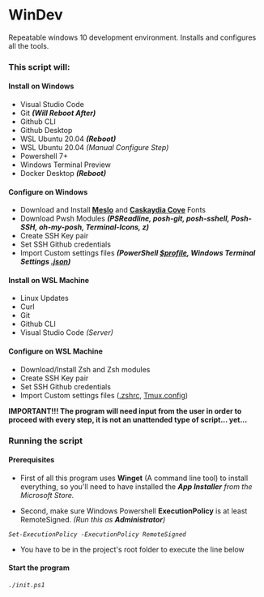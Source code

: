 # WinDev
Repeatable windows 10 development environment. Installs and configures all the tools.


### This script will:

#### Install on Windows
- Visual Studio Code
- Git ***(Will Reboot After)***
- Github CLI
- Github Desktop
- WSL Ubuntu 20.04 ***(Reboot)***
- WSL Ubuntu 20.04 *(Manual Configure Step)*
- Powershell 7+
- Windows Terminal Preview
- Docker Desktop ***(Reboot)***
#### Configure on Windows
- Download and Install **[Meslo](https://www.programmingfonts.org/#meslo)** and **[Caskaydia Cove](https://www.programmingfonts.org/#cascadia-code)** Fonts
- Download Pwsh Modules ***(PSReadline, posh-git, posh-sshell, Posh-SSH, oh-my-posh, Terminal-Icons, z)***
- Create SSH Key pair
- Set SSH Github credentials
- Import Custom settings files ***(PowerShell [$profile](https://gist.github.com/estebanmatias92/863bc01532c6e9593de234b8f88b6bd6), Windows Terminal Settings [.json](https://gist.github.com/estebanmatias92/b1bfbf584ca8e18a70f6d46d89c88c27))***
#### Install on WSL Machine
- Linux Updates
- Curl
- Git
- Github CLI
- Visual Studio Code *(Server)*
#### Configure on WSL Machine
- Download/Install Zsh and Zsh modules
- Create SSH Key pair
- Set SSH Github credentials
- Import Custom settings files ([.zshrc](https://github.com/estebanmatias92/windev/blob/f014787d52bd830f824b74b2df3aeaaebadbafba/libraries/wsl/config/.dotfiles/.zshrc), [Tmux.config](https://github.com/estebanmatias92/windev/blob/f014787d52bd830f824b74b2df3aeaaebadbafba/libraries/wsl/config/.dotfiles/Tmux.config))

**IMPORTANT!!! The program will need input from the user in order to proceed with every step, it is not an unattended type of script... yet...**

### Running the script
#### Prerequisites
- First of all this program uses **Winget** (A command line tool) to install everything, so you'll need to have installed the ***App Installer** from the Microsoft Store.*

- Second, make sure Windows Powershell **ExecutionPolicy** is at least RemoteSigned. *(Run this as **Administrator**)*

*`Set-ExecutionPolicy -ExecutionPolicy RemoteSigned`*


- You have to be in the project's root folder to execute the line below

#### Start the program

*`./init.ps1`*
